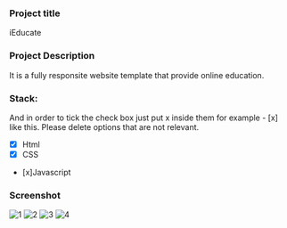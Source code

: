 ### Project title
iEducate

### Project Description
It is a fully responsite website template that provide online education. 


### Stack:  
And in order to tick the check box just put x inside them for example - [x] like this. Please delete options that are not relevant.

- [x] Html
- [x] CSS
- [x]Javascript


### Screenshot
![1](https://user-images.githubusercontent.com/85051124/167542615-f70a9c3e-6c16-47cc-adaa-c631ba956240.png)
![2](https://user-images.githubusercontent.com/85051124/167542633-2317fdea-14a2-467a-bd38-96ea35c604a9.png)
![3](https://user-images.githubusercontent.com/85051124/167542634-f2b5a53e-5e5f-4680-a999-67497d8d38d5.png)
![4](https://user-images.githubusercontent.com/85051124/167542630-ec20d4cd-e00c-40d8-abdf-c3f148ffad1f.png)